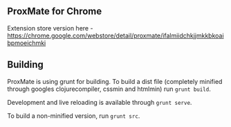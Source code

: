 ## ProxMate for Chrome

Extension store version here - https://chrome.google.com/webstore/detail/proxmate/ifalmiidchkjjmkkbkoaibpmoeichmki

## Building

ProxMate is using grunt for building. To build a dist file (completely minified through googles clojurecompiler, cssmin and htmlmin) run `grunt build`.

Development and live reloading is available through `grunt serve`.

To build a non-minified version, run `grunt src`.